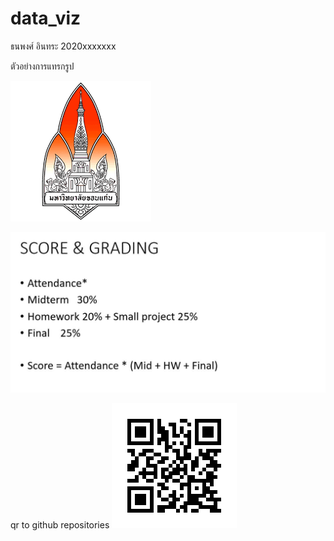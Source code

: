 # data_viz

ธนพงศ์ อินทระ  2020xxxxxxx

ตัวอย่างการแทรกรูป

![kkulogo](KKUlogo.png)

![scoring 2020](scoring.JPG)

qr to github repositories
![QR to repo](repo2021.PNG)
